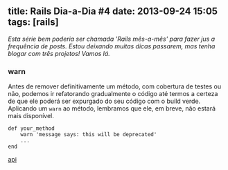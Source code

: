title: Rails Dia-a-Dia #4
date: 2013-09-24 15:05 
tags: [rails]
---

*Esta série bem poderia ser chamada 'Rails mês-a-mês' para fazer jus a frequência de posts. Estou deixando muitas dicas passarem, mas tenha blogar com três projetos! Vamos lá.*

### warn ###
Antes de remover definitivamente um método, com cobertura de testes ou não, podemos ir refatorando gradualmente o código até termos a certeza de que ele poderá ser expurgado do seu código com o build verde. Aplicando um `warn` ao método, lembramos que ele, em breve, não estará mais disponível.

	def your_method
		warn 'message says: this will be deprecated'
		... 
	end


[api](http://api.rubyonrails.org/classes/ActiveSupport/Deprecation/Reporting.html#method-i-warn)
